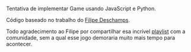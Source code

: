 Tentativa de implementar Game usando JavaScript e Python.

Código baseado no trabalho do [Filipe Deschamps](https://github.com/filipedeschamps).

Todo agradecimento ao Filipe por compartilhar esa incrível [playlist](https://www.youtube.com/watch?v=0sTfIZvjYJk&list=PLMdYygf53DP5SVQQrkKCVWDS0TwYLVitL) com a comunidade, sem a qual esse jogo demoraria muito mais tempo para acontecer.
